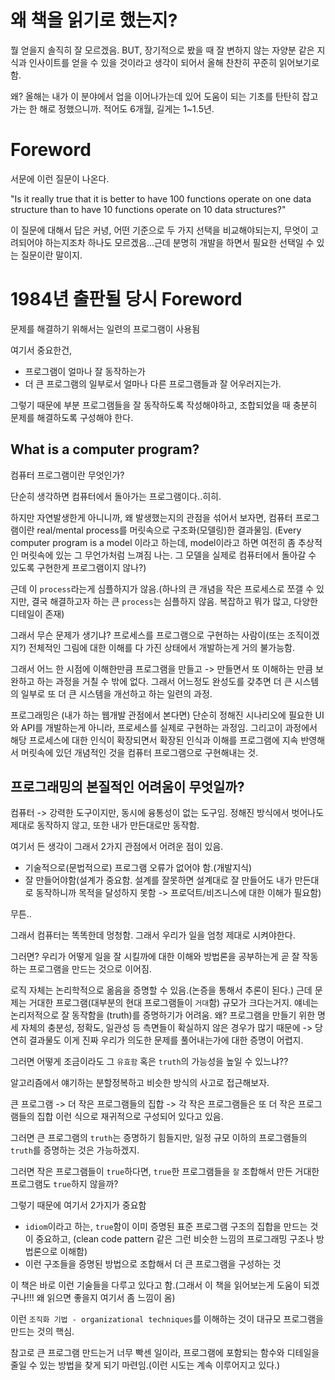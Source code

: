 # 왜 책을 읽기로 했는지?

뭘 얻을지 솔직히 잘 모르겠음. BUT, 장기적으로 봤을 때 잘 변하지 않는 자양분 같은 지식과 인사이트를 얻을 수 있을 것이라고 생각이 되어서 올해 찬찬히 꾸준히 읽어보기로 함.

왜? 올해는 내가 이 분야에서 업을 이어나가는데 있어 도움이 되는 기초를 탄탄히 잡고 가는 한 해로 정했으니까. 적어도 6개월, 길게는 1~1.5년.

# Foreword

서문에 이런 질문이 나온다.

"Is it really true that it is better to have 100 functions operate on one data structure than to have 10 functions operate on 10 data structures?"

이 질문에 대해서 답은 커녕, 어떤 기준으로 두 가지 선택을 비교해야되는지, 무엇이 고려되어야 하는지조차 하나도 모르겠음...근데 분명히 개발을 하면서 필요한 선택일 수 있는 질문이란 말이지.

# 1984년 출판될 당시 Foreword

문제를 해결하기 위해서는 일련의 프로그램이 사용됨

여기서 중요한건,

- 프로그램이 얼마나 잘 동작하는가
- 더 큰 프로그램의 일부로서 얼마나 다른 프로그램들과 잘 어우러지는가.

그렇기 때문에 부분 프로그램들을 잘 동작하도록 작성해야하고, 조합되었을 때 충분히 문제를 해결하도록 구성해야 한다.

## What is a computer program?

컴퓨터 프로그램이란 무엇인가?

단순히 생각하면 컴퓨터에서 돌아가는 프로그램이다..히히.

하지만 자연발생한게 아니니까, 왜 발생했는지의 관점을 섞어서 보자면, 컴퓨터 프로그램이란 real/mental process를 머릿속으로 구조화(모델링)한 결과물임. (Every computer program is a model 이라고 하는데, model이라고 하면 여전히 좀 추상적인 머릿속에 있는 그 무언가처럼 느껴짐 나는. 그 모델을 실제로 컴퓨터에서 돌아갈 수 있도록 구현한게 프로그램이지 않나?)

근데 이 `process`라는게 심플하지가 않음.(하나의 큰 개념을 작은 프로세스로 쪼갤 수 있지만, 결국 해결하고자 하는 큰 `process`는 심플하지 않음. 복잡하고 뭐가 많고, 다양한 디테일이 존재)

그래서 무슨 문제가 생기냐? 프로세스를 프로그램으로 구현하는 사람이(또는 조직이겠지?) 전체적인 그림에 대한 이해를 다 가진 상태에서 개발하는게 거의 불가능함.

그래서 어느 한 시점에 이해한만큼 프로그램을 만들고 -> 만들면서 또 이해하는 만큼 보완하고 하는 과정을 거칠 수 밖에 없다. 그래서 어느정도 완성도를 갖추면 더 큰 시스템의 일부로 또 더 큰 시스템을 개선하고 하는 일련의 과정.

프로그래밍은 (내가 하는 웹개발 관점에서 본다면) 단순히 정해진 시나리오에 필요한 UI와 API를 개발하는게 아니라, 프로세스를 실제로 구현하는 과정임. 그리고이 과정에서 해당 프로세스에 대한 인식이 확장되면서 확장된 인식과 이해를 프로그램에 지속 반영해서 머릿속에 있던 개념적인 것을 컴퓨터 프로그램으로 구현해내는 것.

## 프로그래밍의 본질적인 어려움이 무엇일까?

컴퓨터 -> 강력한 도구이지만, 동시에 융통성이 없는 도구임. 정해진 방식에서 벗어나도 제대로 동작하지 않고, 또한 내가 만든대로만 동작함.

여기서 든 생각이 그래서 2가지 관점에서 어려운 점이 있음.

- 기술적으로(문법적으로) 프로그램 오류가 없어야 함.(개발지식)
- 잘 만들어야함(설계가 중요함. 설계를 잘못하면 설계대로 잘 만들어도 내가 만든대로 동작하니까 목적을 달성하지 못함 -> 프로덕트/비즈니스에 대한 이해가 필요함)

무튼..

그래서 컴퓨터는 똑똑한데 멍청함. 그래서 우리가 일을 엄청 제대로 시켜야한다.

그러면? 우리가 어떻게 일을 잘 시킬까에 대한 이해와 방법론을 공부하는게 곧 잘 작동하는 프로그램을 만드는 것으로 이어짐.

로직 자체는 논리학적으로 옮음을 증명할 수 있음.(논증을 통해서 추론이 된다.) 근데 문제는 거대한 프로그램(대부분의 현대 프로그램들이 `거대`함) 규모가 크다는거지. 얘네는 논리저적으로 잘 동작함을 (truth)를 증명하기가 어려움. 왜? 프로그램을 만들기 위한 명세 자체의 충분성, 정확도, 일관성 등 측면들이 확실하지 않은 경우가 많기 때문에 -> 당연히 결과물도 이게 진짜 우리가 의도한 문제를 풀어내는가에 대한 증명이 어렵지.

그러면 어떻게 조금이라도 그 `유효함` 혹은 `truth`의 가능성을 높일 수 있느냐??

알고리즘에서 얘기하는 분할정복하고 비슷한 방식의 사고로 접근해보자.

큰 프로그램 -> 더 작은 프로그램들의 집합 -> 각 작은 프로그램들은 또 더 작은 프로그램들의 집합 이런 식으로 재귀적으로 구성되어 있다고 있음.

그러면 큰 프로그램의 `truth`는 증명하기 힘들지만, 일정 규모 이하의 프로그램들의 `truth`를 증명하는 것은 가능하겠지.

그러면 작은 프로그램들이 `true`하다면, `true`한 프로그램들을 `잘` 조합해서 만든 거대한 프로그램도 `true`하지 않을까?

그렇기 때문에 여기서 2가지가 중요함

- `idiom`이라고 하는, `true`함이 이미 증명된 표준 프로그램 구조의 집합을 만드는 것이 중요하고, (clean code pattern 같은 그런 비슷한 느낌의 프로그래밍 구조나 방법론으로 이해함)
- 이런 구조들을 증명된 방법으로 조합해서 더 큰 프로그램을 구성하는 것

이 책은 바로 이런 기술들을 다루고 있다고 함.(그래서 이 책을 읽어보는게 도움이 되겠구나!!! 왜 읽으면 좋을지 여기서 좀 느낌이 옴)

이런 `조직화 기법 - organizational techniques`를 이해하는 것이 대규모 프로그램을 만드는 것의 핵심.

참고로 큰 프로그램 만드는거 너무 빡센 일이라, 프로그램에 포함되는 함수와 디테일을 줄일 수 있는 방법을 찾게 되기 마련임.(이런 시도는 계속 이루어지고 있다.)
